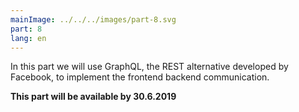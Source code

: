 ```yaml
---
mainImage: ../../../images/part-8.svg
part: 8
lang: en
---
```


<div class="intro">

In this part we will use GraphQL, the REST alternative developed by Facebook, to implement the frontend backend communication. 

<b>This part will be available by 30.6.2019</b>

</div>
